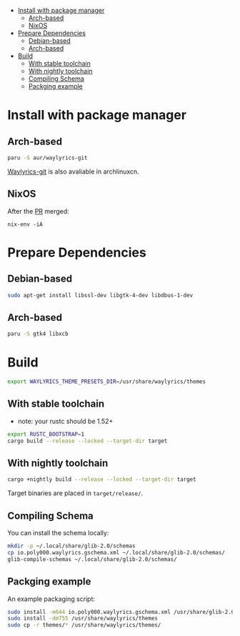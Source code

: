 
- [Install with package manager](#install-with-package-manager)
  - [Arch-based](#arch-based)
  - [NixOS](#nixos)
- [Prepare Dependencies](#prepare-dependencies)
  - [Debian-based](#debian-based)
  - [Arch-based](#arch-based-1)
- [Build](#build)
  - [With stable toolchain](#with-stable-toolchain)
  - [With nightly toolchain](#with-nightly-toolchain)
  - [Compiling Schema](#compiling-schema)
  - [Packging example](#packging-example)


# Install with package manager

## Arch-based

```bash
paru -S aur/waylyrics-git
```

[Waylyrics-git](https://github.com/archlinuxcn/repo/tree/master/archlinuxcn/waylyrics-git) is also avaliable in archlinuxcn.

## NixOS

After the [PR](https://github.com/NixOS/nixpkgs/pull/231984) merged:

```
nix-env -iA 
```

# Prepare Dependencies

## Debian-based

```bash
sudo apt-get install libssl-dev libgtk-4-dev libdbus-1-dev
```

## Arch-based

```bash
paru -S gtk4 libxcb
```

# Build

```bash
export WAYLYRICS_THEME_PRESETS_DIR=/usr/share/waylyrics/themes
```

## With stable toolchain

* note: your rustc should be 1.52+

```bash
export RUSTC_BOOTSTRAP=1
cargo build --release --locked --target-dir target
```

## With nightly toolchain

```bash
cargo +nightly build --release --locked --target-dir target
```

Target binaries are placed in `target/release/`.

## Compiling Schema

You can install the schema locally:

```bash
mkdir -p ~/.local/share/glib-2.0/schemas
cp io.poly000.waylyrics.gschema.xml ~/.local/share/glib-2.0/schemas/
glib-compile-schemas ~/.local/share/glib-2.0/schemas/
```

## Packging example

An example packaging script:

```bash
sudo install -m644 io.poly000.waylyrics.gschema.xml /usr/share/glib-2.0/schemas/
sudo install -dm755 /usr/share/waylyrics/themes
sudo cp -r themes/* /usr/share/waylyrics/themes/
```